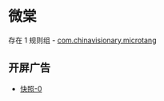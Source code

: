 # 微棠

存在 1 规则组 - [com.chinavisionary.microtang](/src/apps/com.chinavisionary.microtang.ts)

## 开屏广告

- [快照-0](https://gkd-kit.gitee.io/import/12841143)
